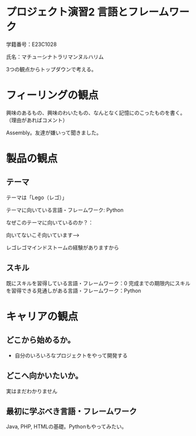 # プロジェクト演習2 言語とフレームワーク
学籍番号：E23C1028

氏名：マチューシナトラリマンヌルハリム

3つの観点からトップダウンで考える。

# フィーリングの観点

興味のあるもの、興味のわいたもの、なんとなく記憶にのこったものを書く。
（理由があればコメント）

Assembly。友達が嫌いって聞きました。

# 製品の観点

## テーマ

テーマは「Lego（レゴ）」

テーマに向いている言語・フレームワーク: Python

なぜこのテーマに向いているのか？：
<!-->向いてないこそ向いています-->
レゴレゴマインドストームの経験がありますから

## スキル

既にスキルを習得している言語・フレームワーク：0
完成までの期限内にスキルを習得できる見通しがある言語・フレームワーク：Python


# キャリアの観点

## どこから始めるか。
- 自分のいろいろなプロジェクトをやって開発する

## どこへ向かいたいか。
実はまだわかりません

## 最初に学ぶべき言語・フレームワーク
Java, PHP, HTMLの基礎。Pythonもやってみたい。
